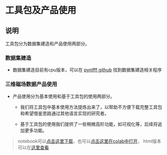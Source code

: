 # 工具包及产品使用

## 说明

工具包分为数据集建造和产品使用两部分。


### 数据集建造

+ 数据集建造目前有cpu版本，可以在 [pynlfff github](https://github.com/deepsolar/pynlfff/tree/master/pynlfff) 找到数据集建造相关程序



### 三维磁场数据产品使用

+ 产品使用分为基本使用和基于工具包的使用两部分。

    + 我们将工具包中基本使用方法提炼出来了，以帮助不方便下载完整工具包和希望借鉴思路通过其他语言实现的研究者。 

    + 基于工具包的使用我们提供了一些稍微高阶功能，如可视化等，后续将追加更多功能。


> notebook可以[点击这里下载](https://github.com/deepsolar/pynlfff/blob/main/test/guide/Dataset_nlfff_and_pynlfff_base_use_zh.ipynb)，也可以[点击这里在colab中打开](https://colab.research.google.com/drive/1tbDwW0dr25txDv9L_SeepnRBbmHB2j9p?usp=sharing)， html版本可以在[这里查看](https://nlfff.dataset.deepsolar.space/zh/guide/Dataset_nlfff_and_pynlfff_base_use_zh.html)




